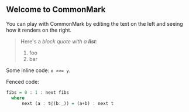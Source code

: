 ## Welcome to CommonMark

You can play with CommonMark by editing the text on
the left and seeing how it renders on the right.

> Here's a *block quote with a **list***:
>
> 1. foo
> 2. bar

Some inline code: `x >>= y`.

Fenced code:

``` haskell
fibs = 0 : 1 : next fibs
  where
      next (a : t@(b:_)) = (a+b) : next t
```
